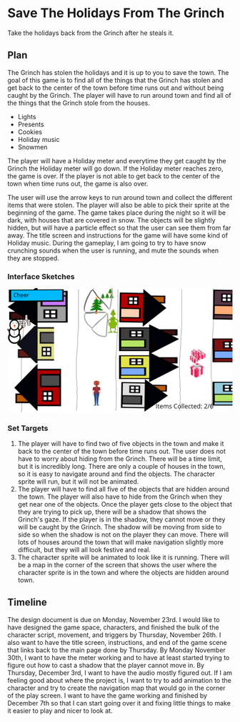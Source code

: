 # Save The Holidays From The Grinch
Take the holidays back from the Grinch after he steals it. 

## Plan
The Grinch has stolen the holidays and it is up to you to save the town. The goal of this game is to find all of the things that the Grinch has stolen and get back to the center of the town before time runs out and without being caught by the Grinch. The player will have to run around town and find all of the things that the Grinch stole from the houses.
* Lights
* Presents
* Cookies
* Holiday music
* Snowmen

The player will have a Holiday meter and everytime they get caught by the Grinch the Holiday meter will go down. If the Holiday meter reaches zero, the game is over. If the player is not able to get back to the center of the town when time runs out, the game is also over. 


The user will use the arrow keys to run around town and collect the different items that were stolen. The player will also be able to pick their sprite at the beginning of the game. The game takes place during the night so it will be dark, with houses that are covered in snow. The objects will be slightly hidden, but will have a particle effect so that the user can see them from far away. The title screen and instructions for the game will have some kind of Holiday music. During the gameplay, I am going to try to have snow crunching sounds when the user is running, and mute the sounds when they are stopped. 

### Interface Sketches
![alt text](https://github.com/lh3006a/csc470-fall2020/blob/master/exercises/final/Drawing.png)

### Set Targets
1. The player will have to find two of five objects in the town and make it back to the center of the town before time runs out. The user does not have to worry about hiding from the Grinch. There will be a time limit, but it is incredibly long. There are only a couple of houses in the town, so it is easy to navigate around and find the objects. The character sprite will run, but it will not be animated. 
2. The player will have to find all five of the objects that are hidden around the town. The player will also have to hide from the Grinch when they get near one of the objects. Once the player gets close to the object that they are trying to pick up, there will be a shadow that shows the Grinch's gaze. If the player is in the shadow, they cannot move or they will be caught by the Grinch. The shadow will be moving from side to side so when the shadow is not on the player they can move. There will lots of houses around the town that will make navigation slightly more difficult, but they will all look festive and real. 
3. The character sprite will be animated to look like it is running. There will be a map in the corner of the screen that shows the user where the character sprite is in the town and where the objects are hidden around town. 

## Timeline
The design document is due on Monday, November 23rd. I would like to have designed the game space, characters, and finished the bulk of the character script, movement, and triggers by Thursday, November 26th. I also want to have the title screen, instructions, and end of the game scene that links back to the main page done by Thursday. By Monday November 30th, I want to have the meter working and to have at least started trying to figure out how to cast a shadow that the player cannot move in. By Thursday, December 3rd, I want to have the audio mostly figured out. If I am feeling good about where the project is, I want to try to add animation to the character and try to create the navigation map that would go in the corner of the play screen. I want to have the game working and finished by December 7th so that I can start going over it and fixing little things to make it easier to play and nicer to look at. 



